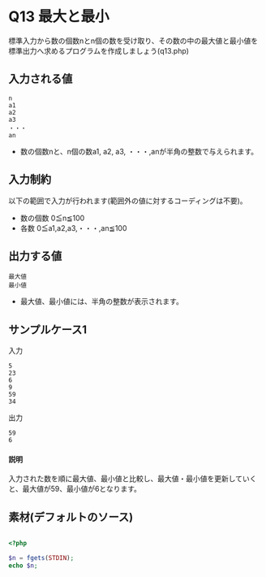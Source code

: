 # Q13 最大と最小
標準入力から数の個数nとn個の数を受け取り、その数の中の最大値と最小値を標準出力へ求めるプログラムを作成しましょう(q13.php)

## 入力される値
```
n
a1
a2
a3
・・・
an
```
- 数の個数nと、n個の数a1, a2, a3, ・・・,anが半角の整数で与えられます。

## 入力制約
以下の範囲で入力が行われます(範囲外の値に対するコーディングは不要)。
- 数の個数 0≦n≦100
- 各数 0≦a1,a2,a3,・・・,an≦100

## 出力する値
```
最大値
最小値
```
- 最大値、最小値には、半角の整数が表示されます。

## サンプルケース1

入力
```
5
23
6
9
59
34
```

出力
```
59
6
```
#### 説明
入力された数を順に最大値、最小値と比較し、最大値・最小値を更新していくと、最大値が59、最小値が6となります。

## 素材(デフォルトのソース)
``` php

<?php

$n = fgets(STDIN);
echo $n;

```
